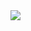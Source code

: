 <img align="right" src="https://github-readme-stats.vercel.app/api?username=ChirmyRam&show_icons=true&icon_color=CE1D2D&text_color=718096&bg_color=ffffff&hide_title=true" />
